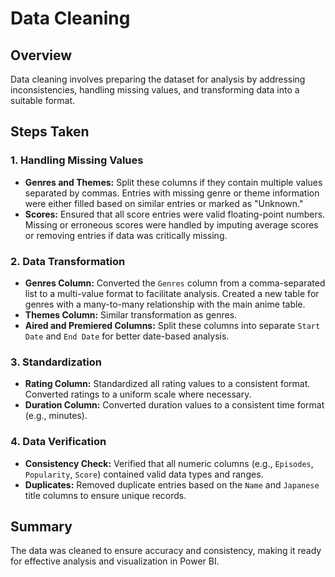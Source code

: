 # Data Cleaning

## Overview
Data cleaning involves preparing the dataset for analysis by addressing inconsistencies, handling missing values, and transforming data into a suitable format. 

## Steps Taken

### 1. **Handling Missing Values**
- **Genres and Themes:** Split these columns if they contain multiple values separated by commas. Entries with missing genre or theme information were either filled based on similar entries or marked as "Unknown."
- **Scores:** Ensured that all score entries were valid floating-point numbers. Missing or erroneous scores were handled by imputing average scores or removing entries if data was critically missing.

### 2. **Data Transformation**
- **Genres Column:** Converted the `Genres` column from a comma-separated list to a multi-value format to facilitate analysis. Created a new table for genres with a many-to-many relationship with the main anime table.
- **Themes Column:** Similar transformation as genres.
- **Aired and Premiered Columns:** Split these columns into separate `Start Date` and `End Date` for better date-based analysis.

### 3. **Standardization**
- **Rating Column:** Standardized all rating values to a consistent format. Converted ratings to a uniform scale where necessary.
- **Duration Column:** Converted duration values to a consistent time format (e.g., minutes).

### 4. **Data Verification**
- **Consistency Check:** Verified that all numeric columns (e.g., `Episodes`, `Popularity`, `Score`) contained valid data types and ranges.
- **Duplicates:** Removed duplicate entries based on the `Name` and `Japanese` title columns to ensure unique records.

## Summary
The data was cleaned to ensure accuracy and consistency, making it ready for effective analysis and visualization in Power BI.
